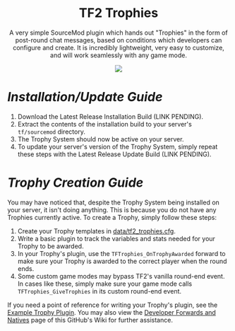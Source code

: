<div align="center"> <h1>TF2 Trophies</h1>

A very simple SourceMod plugin which hands out "Trophies" in the form of post-round chat messages, based on conditions which developers can configure and create. It is incredibly lightweight, very easy to customize, and will work seamlessly with any game mode.

</div>

<p align="center">
  <img src="https://github.com/SupremeSpookmaster/TF2-Trophies/assets/91989209/e2aa54b7-e887-453c-a106-ea506eef4926">
</p>

# *Installation/Update Guide*

1. Download the Latest Release Installation Build (LINK PENDING).
2. Extract the contents of the installation build to your server's `tf/sourcemod` directory.
3. The Trophy System should now be active on your server.
4. To update your server's version of the Trophy System, simply repeat these steps with the Latest Release Update Build (LINK PENDING).

# *Trophy Creation Guide*

You may have noticed that, despite the Trophy System being installed on your server, it isn't doing anything. This is because you do not have any Trophies currently active. To create a Trophy, simply follow these steps:

1. Create your Trophy templates in [data/tf2_trophies.cfg](https://github.com/SupremeSpookmaster/TF2-Trophies/blob/main/addons/sourcemod/data/tf2_trophies.cfg).
2. Write a basic plugin to track the variables and stats needed for your Trophy to be awarded.
3. In your Trophy's plugin, use the `TFTrophies_OnTrophyAwarded` forward to make sure your Trophy is awarded to the correct player when the round ends.
4. Some custom game modes may bypass TF2's vanilla round-end event. In cases like these, simply make sure your game mode calls `TFTrophies_GiveTrophies` in its custom round-end event.

If you need a point of reference for writing your Trophy's plugin, see the [Example Trophy Plugin](https://github.com/SupremeSpookmaster/TF2-Trophies/blob/main/addons/sourcemod/scripting/tftrophies_example.sp). You may also view the [Developer Forwards and Natives](https://github.com/SupremeSpookmaster/TF2-Trophies/wiki/Developer-Forwards-and-Natives) page of this GitHub's Wiki for further assistance.

</div>

